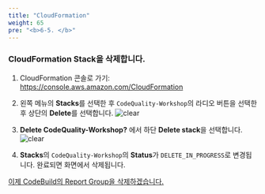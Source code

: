 ```yaml
---
title: "CloudFormation"
weight: 65
pre: "<b>6-5. </b>"
--- 
```


### CloudFormation Stack을 삭제합니다.

1.	CloudFormation 콘솔로 가기: https://console.aws.amazon.com/CloudFormation

1. 왼쪽 메뉴의 **Stacks**를 선택한 후 `CodeQuality-Workshop`의 라디오 버튼을 선택한 후 상단의 **Delete**를 선택합니다. 
    ![clear](/images/clear-cloudformation-select.png)

1. **Delete CodeQuality-Workshop?** 에서 하단 **Delete stack**을 선택합니다. 
    ![clear](/images/clear-cloudformation-select-fin.png)

1. **Stacks**의 `CodeQuality-Workshop`의 **Status**가 `DELETE_IN_PROGRESS`로 변경됩니다. 완료되면 화면에서 삭제됩니다. 

[이제 CodeBuild의 Report Group을 삭제하겠습니다.](/ko/cleanup/codebuild) 
